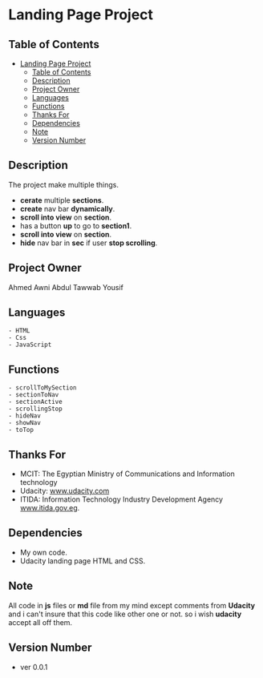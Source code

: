 # Landing Page Project

## Table of Contents

- [Landing Page Project](#landing-page-project)
  - [Table of Contents](#table-of-contents)
  - [Description](#description)
  - [Project Owner](#project-owner)
  - [Languages](#languages)
  - [Functions](#functions)
  - [Thanks For](#thanks-for)
  - [Dependencies](#dependencies)
  - [Note](#note)
  - [Version Number](#version-number)

## Description
 The project make multiple things.
- **cerate** multiple **sections**.  
- **create** nav bar **dynamically**.    
- **scroll into view** on **section**.    
- has a button **up** to go to **section1**.  
- **scroll into view** on **section**.    
- **hide** nav bar in **sec** if user **stop scrolling**. 
   

## Project Owner
   Ahmed Awni Abdul Tawwab Yousif   
   
## Languages
    - HTML
    - Css
    - JavaScript

## Functions 
    - scrollToMySection
    - sectionToNav  
    - sectionActive
	- scrollingStop
	- hideNav
	- showNav
	- toTop

## Thanks For
- MCIT: The Egyptian Ministry of Communications and Information technology
- Udacity: www.udacity.com
- ITIDA: Information Technology Industry Development Agency www.itida.gov.eg.

## Dependencies
- My own code.
- Udacity landing page HTML and CSS.

## Note
All code in **js** files or **md** file from my mind except comments from **Udacity**
and i can't insure that this code like other one or not. 
so i wish **udacity** accept all off them.

## Version Number
- ver 0.0.1